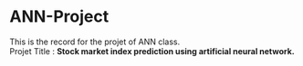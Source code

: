 # ANN-Project
This is the record for the projet of ANN class.  
Projet Title : __Stock market index prediction using artificial neural network.__
